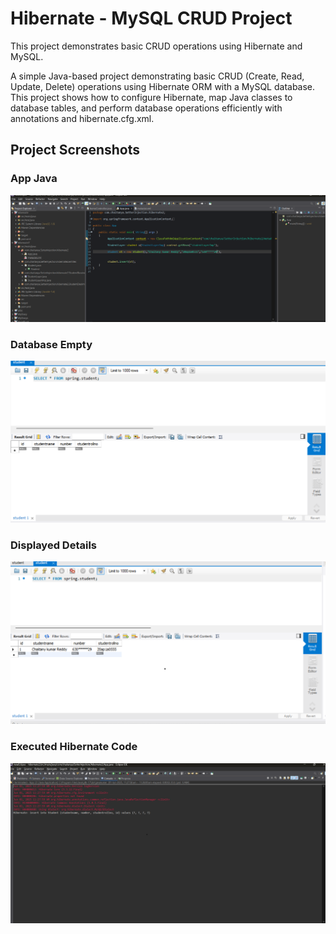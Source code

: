 # Hibernate - MySQL CRUD Project

This project demonstrates basic CRUD operations using Hibernate and MySQL.

A simple Java-based project demonstrating basic CRUD (Create, Read, Update, Delete) operations using Hibernate ORM with a MySQL database. This project shows how to configure Hibernate, map Java classes to database tables, and perform database operations efficiently with annotations and hibernate.cfg.xml.

## Project Screenshots

### App Java  
![App Java](App_java.png)

### Database Empty  
![Database Empty](Database_emptyng.png)

### Displayed Details  
![Displayed Details](Displayed_details.png)

### Executed Hibernate Code  
![Executed Hibernate Code](Executed_hibernate_code.png)

